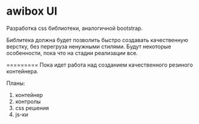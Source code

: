 awibox UI
=========

Разработка css библиотеки, аналогичной bootstrap.

Библитека должна будет позволить быстро создавать качественную верстку, без перегруза ненужными стилями.
Будут некоторые особенности, пока что на стадии реализации все.

=========
Пока идет работа над созданием качественного резиного контейнера.

Планы:
1. контейнер
2. контролы
3. css решения
4. js-ки